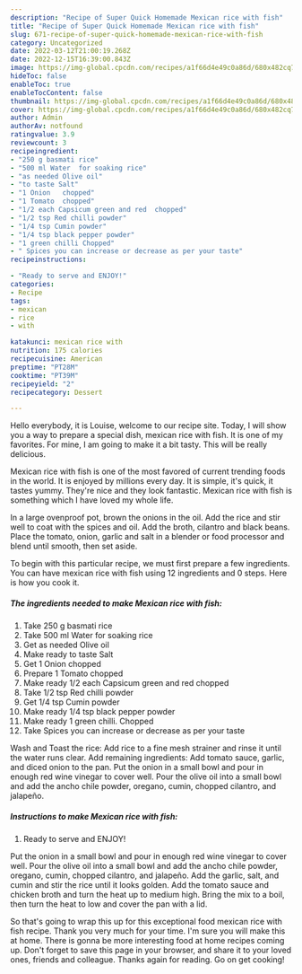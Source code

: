 ```yaml
---
description: "Recipe of Super Quick Homemade Mexican rice with fish"
title: "Recipe of Super Quick Homemade Mexican rice with fish"
slug: 671-recipe-of-super-quick-homemade-mexican-rice-with-fish
category: Uncategorized
date: 2022-03-12T21:00:19.268Z
date: 2022-12-15T16:39:00.843Z
image: https://img-global.cpcdn.com/recipes/a1f66d4e49c0a86d/680x482cq70/mexican-rice-with-fish-recipe-main-photo.jpg
hideToc: false
enableToc: true
enableTocContent: false
thumbnail: https://img-global.cpcdn.com/recipes/a1f66d4e49c0a86d/680x482cq70/mexican-rice-with-fish-recipe-main-photo.jpg
cover: https://img-global.cpcdn.com/recipes/a1f66d4e49c0a86d/680x482cq70/mexican-rice-with-fish-recipe-main-photo.jpg
author: Admin
authorAv: notfound
ratingvalue: 3.9
reviewcount: 3
recipeingredient:
- "250 g basmati rice"
- "500 ml Water  for soaking rice"
- "as needed Olive oil"
- "to taste Salt"
- "1 Onion   chopped"
- "1 Tomato  chopped"
- "1/2 each Capsicum green and red  chopped"
- "1/2 tsp Red chilli powder"
- "1/4 tsp Cumin powder"
- "1/4 tsp black pepper powder"
- "1 green chilli Chopped"
- " Spices you can increase or decrease as per your taste"
recipeinstructions:

- "Ready to serve and ENJOY!"
categories:
- Recipe
tags:
- mexican
- rice
- with

katakunci: mexican rice with 
nutrition: 175 calories
recipecuisine: American
preptime: "PT28M"
cooktime: "PT39M"
recipeyield: "2"
recipecategory: Dessert

---
```



Hello everybody, it is Louise, welcome to our recipe site. Today, I will show you a way to prepare a special dish, mexican rice with fish. It is one of my favorites. For mine, I am going to make it a bit tasty. This will be really delicious.

Mexican rice with fish is one of the most favored of current trending foods in the world. It is enjoyed by millions every day. It is simple, it's quick, it tastes yummy. They're nice and they look fantastic. Mexican rice with fish is something which I have loved my whole life.

In a large ovenproof pot, brown the onions in the oil. Add the rice and stir well to coat with the spices and oil. Add the broth, cilantro and black beans. Place the tomato, onion, garlic and salt in a blender or food processor and blend until smooth, then set aside.


To begin with this particular recipe, we must first prepare a few ingredients. You can have mexican rice with fish using 12 ingredients and 0 steps. Here is how you cook it.

<!--inarticleads1-->

##### The ingredients needed to make Mexican rice with fish:

1. Take 250 g basmati rice
1. Take 500 ml Water  for soaking rice
1. Get as needed Olive oil
1. Make ready to taste Salt
1. Get 1 Onion   chopped
1. Prepare 1 Tomato  chopped
1. Make ready 1/2 each Capsicum green and red  chopped
1. Take 1/2 tsp Red chilli powder
1. Get 1/4 tsp Cumin powder
1. Make ready 1/4 tsp black pepper powder
1. Make ready 1 green chilli. Chopped
1. Take  Spices you can increase or decrease as per your taste


Wash and Toast the rice: Add rice to a fine mesh strainer and rinse it until the water runs clear. Add remaining ingredients: Add tomato sauce, garlic, and diced onion to the pan. Put the onion in a small bowl and pour in enough red wine vinegar to cover well. Pour the olive oil into a small bowl and add the ancho chile powder, oregano, cumin, chopped cilantro, and jalapeño. 

<!--inarticleads2-->

##### Instructions to make Mexican rice with fish:


1. Ready to serve and ENJOY!

Put the onion in a small bowl and pour in enough red wine vinegar to cover well. Pour the olive oil into a small bowl and add the ancho chile powder, oregano, cumin, chopped cilantro, and jalapeño. Add the garlic, salt, and cumin and stir the rice until it looks golden. Add the tomato sauce and chicken broth and turn the heat up to medium high. Bring the mix to a boil, then turn the heat to low and cover the pan with a lid. 

So that's going to wrap this up for this exceptional food mexican rice with fish recipe. Thank you very much for your time. I'm sure you will make this at home. There is gonna be more interesting food at home recipes coming up. Don't forget to save this page in your browser, and share it to your loved ones, friends and colleague. Thanks again for reading. Go on get cooking!
